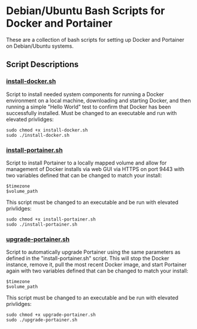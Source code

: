 # Debian/Ubuntu Bash Scripts for Docker and Portainer
These are a collection of bash scripts for setting up Docker and Portainer on Debian/Ubuntu systems. 

## Script Descriptions
### [install-docker.sh](install-docker.sh)
Script to install needed system components for running a Docker environment on a local machine, downloading and starting Docker, and then running a simple "Hello World" test to confirm that Docker has been successfully installed.  Must be changed to an executable and run with elevated privlidges:
```
sudo chmod +x install-docker.sh
sudo ./install-docker.sh
```
### [install-portainer.sh](install-portainer.sh)
Script to install Portainer to a locally mapped volume and allow for management of Docker installs via web GUI via HTTPS on port 9443 with two variables defined that can be changed to match your install:
```
$timezone
$volume_path
```
This script must be changed to an executable and be run with elevated privlidges:
```
sudo chmod +x install-portainer.sh
sudo ./install-portainer.sh
```
### [upgrade-portainer.sh](upgrade-portainer.sh)
Script to automatically upgrade Portainer using the same parameters as defined in the "install-portainer.sh" script. This will stop the Docker instance, remove it, pull the most recent Docker image, and start Portainer again with two variables defined that can be changed to match your install:
```
$timezone
$volume_path
```
This script must be changed to an executable and be run with elevated privlidges:
```
sudo chmod +x upgrade-portainer.sh
sudo ./upgrade-portainer.sh
```
